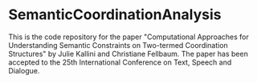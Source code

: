 # SemanticCoordinationAnalysis

This is the code repository for the paper "Computational Approaches for Understanding Semantic Constraints on Two-termed Coordination Structures"
by Julie Kallini and Christiane Fellbaum. The paper has been accepted to the 25th International Conference on Text, Speech and Dialogue.
